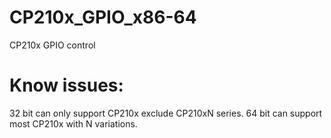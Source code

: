 # CP210x_GPIO_x86-64
CP210x GPIO  control

# Know issues:
32 bit can only support CP210x exclude CP210xN series.
64 bit can support most CP210x with N variations.


